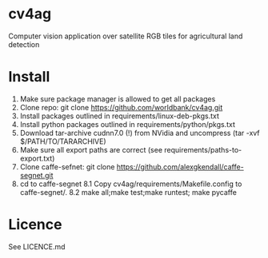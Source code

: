 # cv4ag
Computer vision application over satellite RGB tiles for agricultural land detection

# Install
1. Make sure package manager is allowed to get all packages
2. Clone repo: git clone https://github.com/worldbank/cv4ag.git
3. Install packages outlined in requirements/linux-deb-pkgs.txt
4. Install python packages outlined in requirements/python/pkgs.txt
5. Download tar-archive cudnn7.0 (!) from NVidia and uncompress (tar -xvf $/PATH/TO/TARARCHIVE)
6. Make sure all export paths are correct (see requirements/paths-to-export.txt)
7. Clone caffe-sefnet: git clone https://github.com/alexgkendall/caffe-segnet.git
8. cd to caffe-segnet
8.1 Copy cv4ag/requirements/Makefile.config to caffe-segnet/.
8.2 make all;make test;make runtest; make pycaffe

# Licence
See LICENCE.md
